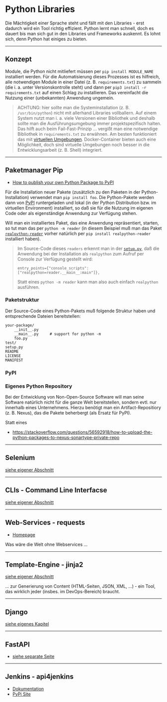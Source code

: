 # Python Libraries

Die Mächtigkeit einer Sprache steht und fällt mit den Libraries - erst dadurch wird ein Tool richtig effizient. Python lernt man schnell, doch es dauert bis man sich gut in den Libraries und Frameworks auskennt. Es lohnt sich, denn Python hat einiges zu bieten.

---

## Konzept

Module, die Python nicht mitliefert müssen per `pip install MODULE_NAME` installiert werden. Für die Automatisierung dieses Prozesses ist es hilfreich, alle notwendigen Module in einer Datei (z. B. `requirements.txt`) zu sammeln (die i. a. unter Versionskontrolle steht) und dann per `pip3 install -r requirements.txt` auf einen Schlag zu installieren. Das vereinfacht die Nutzung einer (unbekannten) Anwendung ungemein.

> ACHTUNG: hier sollte man die Systeminstallation (z. B. `/usr/bin/python`) nicht mit allerhand Libraries vollballern. Auf einem System nutzt man i. a. viele Versionen einer Bibliothek und deshalb sollte man die Ausführungsumgebung immer projektspezifisch halten. Das hilft auch beim Fail-Fast-Prinzip ... vergißt man eine notwendige Bibliothek in `requirements.txt` zu erwähnen. Am besten funktioniert das mit [virtuellen Umgebungen](python.md). Docker-Container bieten auch eine Möglichkeit, doch sind virtuelle Umgebungen noch besser in die Entwicklungsarbeit (z. B. Shell) integriert.

---

## Paketmanager Pip

* [How to publish your own Python Package to PyPI](https://realpython.com/courses/how-to-publish-your-own-python-package-pypi/)

Für die Installation neuer Pakete (zusätzlich zu den Paketen in der Python-Installation) verwendet man `pip install foo`. Die Python-Pakete werden dann von [PyPI](https://pypi.org/) runtergeladen und lokal (in der Python Distribution bzw. im virtuellen Environment) installiert, so daß sie für die Nutzung im eigenen Code oder als eigenständige Anwendung zur Verfügung stehen.

Will man ein installiertes Paket, das eine Anwendung repräsentiert, starten, so tut man das per `python -m reader` (in diesem Beispiel muß man das Paket [`realpython-reader`](https://pypi.org/project/realpython-reader/) vorher natürlich per `pip install realpython-reader` installiert haben).

> Im Source-Code dieses `readers` erkennt man in der [`setup.py`](https://github.com/realpython/reader/blob/master/setup.py), daß die Anwendung bei der Installation als `realpython` zum Aufruf per Console zur Verfügung gestellt wird:
>
> ```properties
> entry_points={"console_scripts": ["realpython=reader.__main__:main"]},
> ```
>
> Statt eines `python -m reader` kann man also auch einfach `realpython` ausführen.

### Paketstruktur

Der Source-Code eines Python-Pakets muß folgende Struktur haben und entsprechende Dateien bereitstellen:

```text
your-package/
    __init__.py
    __main__.py     # support for python -m
    foo.py
test/
setup.py
README
LICENSE
MANIFEST
```

### PyPI

### Eigenes Python Repository

Bei der Entwicklung von Non-Open-Source Software will man seine Software natürlich nicht für die ganze Welt bereitstellen, sondern evtl. nur innerhalb eines Unternehmens. Hierzu benötigt man ein Artifact-Repositiory (z. B. Nexus), das die Pakete beherbergt (als Ersatz für PyPI).

Statt eines 

* https://stackoverflow.com/questions/56592918/how-to-upload-the-python-packages-to-nexus-sonartype-private-repo

---

## Selenium

[siehe eigener Abschnitt](python-selenium.md)

---

## CLIs - Command Line Interfacse

[siehe eigener Abschnitt](cli.md)

---

## Web-Services - requests

* [Homepage](https://docs.python-requests.org/en/master/)

Was wäre die Welt ohne Webservices ...

---

## Template-Engine - jinja2

[siehe eigener Abschnitt](jinja2.md)

... zur Generierung von Content (HTML-Seiten, JSON, XML, ...) - ein Tool, das wirklich jeder (insbes. im DevOps-Bereich) braucht.

---

## Django

[siehe eigenes Kapitel](django.md)

---

## FastAPI

* [siehe separate Seite](fastapi.md)

---

## Jenkins - api4jenkins

* [Dokumentation](https://api4jenkins.readthedocs.io/en/latest/)
* [PyPi Site](https://pypi.org/project/api4jenkins/)

